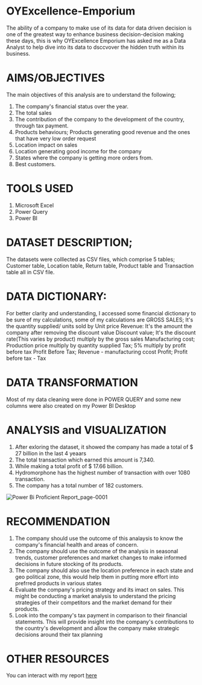 # OYExcellence-Emporium
The ability of a company to make use of  its data for data driven decision is one of the greatest way to enhance business decision-decision making these days, this is why OYExcellence Emporium has asked me as a Data Analyst to help dive into its data to dsccvover the hidden truth within its business.

# AIMS/OBJECTIVES
The main objectives of this analysis are to understand the following;
1. The company's financial status over the year.
2. The total sales
3. The contribution of the company to the development of the country, through tax payment.
4. Products behaviours; Products generating good revenue and the ones that have very low order request
5. Location impact on sales
6. Location generating good income for the company
7. States where the company is getting more orders from.
8. Best customers.
# TOOLS USED
1. Microsoft Excel
2. Power Query
3. Power BI
# DATASET DESCRIPTION;
The datasets were colllected as CSV files, which comprise 5 tables; Customer table, Location table, Return table, Product table and Transaction table all in CSV file.
# DATA DICTIONARY: 
For better clarity and understanding, I accessed some financial dictionary to be sure of my calculations, some of my calculations are
GROSS SALES; It's the quantity supplied/ units sold by Unit price
Revenue: It's the amount the company after removing the discount value
Discount value; It's the discount rate(This varies by product) multiply by the gross sales
Manufacturing cost; Production price multiply by quantity supplied
Tax; 5% multiply by profit before tax
Profit Before Tax; Revenue - manufacturing ccost
Profit; Profit before tax - Tax
# DATA TRANSFORMATION
Most of my data cleaning were done in POWER QUERY and some new columns were also created on my Power BI Desktop
# ANALYSIS and VISUALIZATION
1. After exloring the dataset, it showed the company has made a total of $ 27 billion in the last 4 yeaars
2. The total transaction which earned this amount is 7,340.
3. While making a total profit of $ 17.66 billion.
4. Hydromorphone has the highest number of transaction with over 1080 transaction.
5. The company has a total number of 182 customers.
   
![Power Bi Proficient Report_page-0001](https://github.com/Abu-Waqaas/OYExcellence-Emporium/assets/106377378/88cfed6f-1e71-4cdb-9f0b-407c7fa28d1b)

# RECOMMENDATION
1. The company should use the outcome of this analaysis to know the company's financial health and areas of concern.
2. The company should use the outcome of the analysis in seasonal trends, customer preferences and market changes to make informed decisions in future stocking of its products.
3. The company should also use the location preference in each state and geo political zone, this would help them in putting more effort into prefrred products in various states
4. Evaluate the company's pricing strategy and its imact on sales. This might be conducting a market analysis to understand the pricing strategies of their competitors and the market demand for their products.
5. Look into the company's tax payment in comparison to their financial statements. This will provide insight into the company's contributions to the country's development and allow the company make strategic decisions around their tax planning
 

# OTHER RESOURCES
You can interact  with my report [here](https://app.powerbi.com/view?r=eyJrIjoiNjA3ZjBiNjktMTE1NC00MGFmLThiY2YtOWY4YzViNzBmMGY2IiwidCI6Ijg0YzMxY2EwLWFjM2ItNGVhZS1hZDExLTUxOWQ4MDIzM2U2ZiIsImMiOjZ9) 
